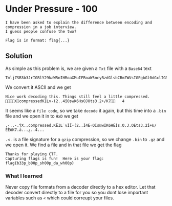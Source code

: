 # Under Pressure - 100
```
I have been asked to explain the difference between encoding and compression in a job interview. 
I guess people confuse the two?

Flag is in format: flag{...}
```

## Solution

As simple as this problem is, we are given a `Txt` file with a `Base64` text
```
TmljZSB3b3JrIGRlY29kaW5nIHRoaXMuIFRoaW5ncyBzdGlsbCBmZWVsIGEgbGl0dGxlIGNvbXByZXNzZWQuCh+LCAi3Dt1YAANjb21wcmVzc2VkAEvLSUyvds7PLSgyLi7ONMiLT8xziXfNSzZIycxzj08MSo1PyXRzMy4yziuJL8nI9Es3reUCABG/Ca00AAAA
```
We convert it ASCII and we get
```
Nice work decoding this. Things still feel a little compressed.
XcompressedKILv-(2..4ȋOswK6HsOJOts3.2+/K7	4
```
It seems like a `file code`, so we take `decode` it again, but this time into a `.bin` file and we open it in to `HxD` we get
```
.‹..·.ÝX..compressed.KËIL¯vÎÏ-(2..Î4È‹OÌs‰wÍK6HÉÌs.O.J.OÉts3.2Î+‰/ÉÈôK7.å...¿..4...
```
`.<.` is a file signature for a `gzip` compression, so we change `.bin` to `.gz` and we open it.
We find a file and in that file we get the flag
```
Thanks for playing CTF.  
Capturing flags is fun!  Here is your flag:  flag{b33p_b00p_sh00p_da_wh00p}
```

### What I learned 

Never copy file formats from a decoder directly to a hex editor.
Let that decoder convert directly to a file for you so you dont lose important variables such as `<` which could correupt your files.
